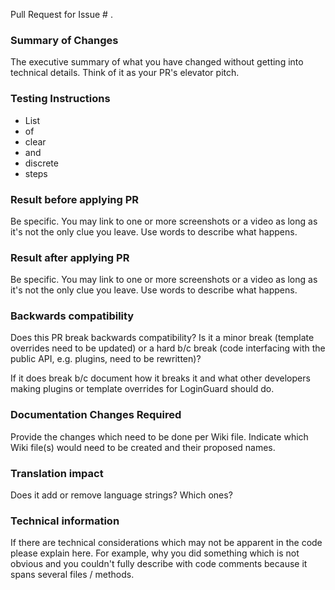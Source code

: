 Pull Request for Issue # .

### Summary of Changes
The executive summary of what you have changed without getting into technical details. Think of it as your PR's elevator pitch.  


### Testing Instructions
* List
* of
* clear
* and
* discrete
* steps


### Result before applying PR

Be specific. You may link to one or more screenshots or a video as long as it's not the only clue you leave. Use words to describe what happens.

### Result after applying PR

Be specific. You may link to one or more screenshots or a video as long as it's not the only clue you leave. Use words to describe what happens.

### Backwards compatibility

Does this PR break backwards compatibility? Is it a minor break (template overrides need to be updated) or a hard b/c break (code interfacing with the public API, e.g. plugins, need to be rewritten)?

If it does break b/c document how it breaks it and what other developers making plugins or template overrides for LoginGuard should do.

### Documentation Changes Required

Provide the changes which need to be done per Wiki file. Indicate which Wiki file(s) would need to be created and their proposed names.

### Translation impact

Does it add or remove language strings? Which ones?

### Technical information

If there are technical considerations which may not be apparent in the code please explain here. For example, why you did something which is not obvious and you couldn't fully describe with code comments because it spans several files / methods.